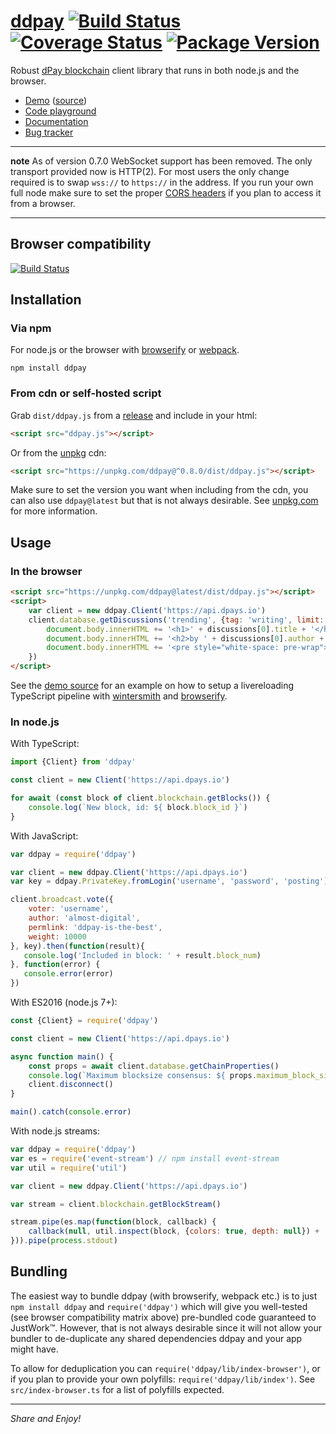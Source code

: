 
# [ddpay](https://github.com/dpays/ddpay) [![Build Status](https://img.shields.io/travis/jnordberg/ddpay.svg?style=flat-square)](https://travis-ci.org/jnordberg/ddpay) [![Coverage Status](https://img.shields.io/coveralls/jnordberg/ddpay.svg?style=flat-square)](https://coveralls.io/github/jnordberg/ddpay?branch=master) [![Package Version](https://img.shields.io/npm/v/ddpay.svg?style=flat-square)](https://www.npmjs.com/package/ddpay)

Robust [dPay blockchain](https://dpays.io) client library that runs in both node.js and the browser.

* [Demo](https://comments.dpaydev.io) ([source](https://github.com/dpays/ddpay/tree/master/examples/comment-feed))
* [Code playground](https://ide.dpaydev.io)
* [Documentation](https://dpays.github.io/ddpay/)
* [Bug tracker](https://github.com/dpays/ddpay/issues)

---

**note** As of version 0.7.0 WebSocket support has been removed. The only transport provided now is HTTP(2). For most users the only change required is to swap `wss://` to `https://` in the address. If you run your own full node make sure to set the proper [CORS headers](https://en.wikipedia.org/wiki/Cross-origin_resource_sharing) if you plan to access it from a browser.

---


Browser compatibility
---------------------

[![Build Status](https://saucelabs.com/browser-matrix/dpays-ddpay.svg)](https://saucelabs.com/open_sauce/user/dpays-ddpay)


Installation
------------

### Via npm

For node.js or the browser with [browserify](https://github.com/substack/node-browserify) or [webpack](https://github.com/webpack/webpack).

```
npm install ddpay
```

### From cdn or self-hosted script

Grab `dist/ddpay.js` from a [release](https://github.com/dpays/ddpay/releases) and include in your html:

```html
<script src="ddpay.js"></script>
```

Or from the [unpkg](https://unpkg.com) cdn:

```html
<script src="https://unpkg.com/ddpay@^0.8.0/dist/ddpay.js"></script>
```

Make sure to set the version you want when including from the cdn, you can also use `ddpay@latest` but that is not always desirable. See [unpkg.com](https://unpkg.com) for more information.


Usage
-----

### In the browser

```html
<script src="https://unpkg.com/ddpay@latest/dist/ddpay.js"></script>
<script>
    var client = new ddpay.Client('https://api.dpays.io')
    client.database.getDiscussions('trending', {tag: 'writing', limit: 1}).then(function(discussions){
        document.body.innerHTML += '<h1>' + discussions[0].title + '</h1>'
        document.body.innerHTML += '<h2>by ' + discussions[0].author + '</h2>'
        document.body.innerHTML += '<pre style="white-space: pre-wrap">' + discussions[0].body + '</pre>'
    })
</script>
```

See the [demo source](https://github.com/dpays/ddpay/tree/master/examples/comment-feed) for an example on how to setup a livereloading TypeScript pipeline with [wintersmith](https://github.com/dpays/wintersmith) and [browserify](https://github.com/substack/node-browserify).

### In node.js

With TypeScript:

```typescript
import {Client} from 'ddpay'

const client = new Client('https://api.dpays.io')

for await (const block of client.blockchain.getBlocks()) {
    console.log(`New block, id: ${ block.block_id }`)
}
```

With JavaScript:

```javascript
var ddpay = require('ddpay')

var client = new ddpay.Client('https://api.dpays.io')
var key = ddpay.PrivateKey.fromLogin('username', 'password', 'posting')

client.broadcast.vote({
    voter: 'username',
    author: 'almost-digital',
    permlink: 'ddpay-is-the-best',
    weight: 10000
}, key).then(function(result){
   console.log('Included in block: ' + result.block_num)
}, function(error) {
   console.error(error)
})
```

With ES2016 (node.js 7+):

```javascript
const {Client} = require('ddpay')

const client = new Client('https://api.dpays.io')

async function main() {
    const props = await client.database.getChainProperties()
    console.log(`Maximum blocksize consensus: ${ props.maximum_block_size } bytes`)
    client.disconnect()
}

main().catch(console.error)
```

With node.js streams:

```javascript
var ddpay = require('ddpay')
var es = require('event-stream') // npm install event-stream
var util = require('util')

var client = new ddpay.Client('https://api.dpays.io')

var stream = client.blockchain.getBlockStream()

stream.pipe(es.map(function(block, callback) {
    callback(null, util.inspect(block, {colors: true, depth: null}) + '\n')
})).pipe(process.stdout)
```


Bundling
--------

The easiest way to bundle ddpay (with browserify, webpack etc.) is to just `npm install ddpay` and `require('ddpay')` which will give you well-tested (see browser compatibility matrix above) pre-bundled code guaranteed to JustWork™. However, that is not always desirable since it will not allow your bundler to de-duplicate any shared dependencies ddpay and your app might have.

To allow for deduplication you can `require('ddpay/lib/index-browser')`, or if you plan to provide your own polyfills: `require('ddpay/lib/index')`. See `src/index-browser.ts` for a list of polyfills expected.

---

*Share and Enjoy!*
